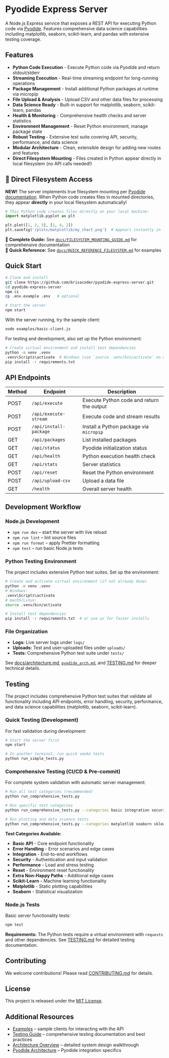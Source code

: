 # Pyodide Express Server

A Node.js Express service that exposes a REST API for executing Python code via [Pyodide](https://pyodide.org/). Features comprehensive data science capabilities including matplotlib, seaborn, scikit-learn, and pandas with extensive testing coverage.

## Features

- **Python Code Execution** - Execute Python code via Pyodide and return stdout/stderr
- **Streaming Execution** - Real-time streaming endpoint for long-running operations
- **Package Management** - Install additional Python packages at runtime via micropip
- **File Upload & Analysis** - Upload CSV and other data files for processing
- **Data Science Ready** - Built-in support for matplotlib, seaborn, scikit-learn, pandas
- **Health & Monitoring** - Comprehensive health checks and server statistics
- **Environment Management** - Reset Python environment, manage package state
- **Robust Testing** - Extensive test suite covering API, security, performance, and data science
- **Modular Architecture** - Clean, extensible design for adding new routes and features
- **Direct Filesystem Mounting** - Files created in Python appear directly in local filesystem (no API calls needed!)

## 📁 Direct Filesystem Access

**NEW!** The server implements true filesystem mounting per [Pyodide documentation](https://pyodide.org/en/stable/usage/accessing-files.html). When Python code creates files in mounted directories, they appear **directly** in your local filesystem automatically!

```python
# This Python code creates files directly on your local machine:
import matplotlib.pyplot as plt

plt.plot([1, 2, 3], [1, 4, 2])
plt.savefig('/plots/matplotlib/my_chart.png')  # Appears instantly in local plots/ folder!
```

**📖 Complete Guide:** See [`docs/FILESYSTEM_MOUNTING_GUIDE.md`](docs/FILESYSTEM_MOUNTING_GUIDE.md) for comprehensive documentation  
**🚀 Quick Reference:** See [`docs/QUICK_REFERENCE_FILESYSTEM.md`](docs/QUICK_REFERENCE_FILESYSTEM.md) for examples

## Quick Start

```bash
# Clone and install
git clone https://github.com/brisacoder/pyodide-express-server.git
cd pyodide-express-server
npm ci
cp .env.example .env   # optional

# Start the server
npm start
```

With the server running, try the sample client:
```bash
node examples/basic-client.js
```

For testing and development, also set up the Python environment:
```bash
# Create virtual environment and install test dependencies
python -m venv .venv
.venv\Scripts\activate  # Windows (use `source .venv/bin/activate` on macOS/Linux)
pip install -r requirements.txt
```

## API Endpoints
| Method | Endpoint | Description |
| ------ | -------- | ----------- |
| POST | `/api/execute` | Execute Python code and return the output |
| POST | `/api/execute-stream` | Execute code and stream results |
| POST | `/api/install-package` | Install a Python package via `micropip` |
| GET  | `/api/packages` | List installed packages |
| GET  | `/api/status` | Pyodide initialization status |
| GET  | `/api/health` | Python execution health check |
| GET  | `/api/stats` | Server statistics |
| POST | `/api/reset` | Reset the Python environment |
| POST | `/api/upload-csv` | Upload a data file |
| GET  | `/health` | Overall server health |

## Development Workflow

### Node.js Development
- `npm run dev` – start the server with live reload
- `npm run lint` – lint source files
- `npm run format` – apply Prettier formatting
- `npm test` – run basic Node.js tests

### Python Testing Environment
The project includes extensive Python test suites. Set up the environment:

```bash
# Create and activate virtual environment (if not already done)
python -m venv .venv
# Windows:
.venv\Scripts\activate
# macOS/Linux:
source .venv/bin/activate

# Install test dependencies
pip install -r requirements.txt  # or use uv for faster installs
```

### File Organization
- **Logs:** Live server logs under `logs/`
- **Uploads:** Test and user-uploaded files under `uploads/`
- **Tests:** Comprehensive Python test suite under `tests/`

See [docs/architecture.md](docs/architecture.md), [`pyodide_arch.md`](pyodide_arch.md), and [TESTING.md](TESTING.md) for deeper technical details.

## Testing

The project includes comprehensive Python test suites that validate all functionality including API endpoints, error handling, security, performance, and data science capabilities (matplotlib, seaborn, scikit-learn).

### Quick Testing (Development)
For fast validation during development:

```bash
# Start the server first
npm start

# In another terminal, run quick smoke tests
python run_simple_tests.py
```

### Comprehensive Testing (CI/CD & Pre-commit)
For complete system validation with automatic server management:

```bash
# Run all test categories (recommended)
python run_comprehensive_tests.py

# Run specific test categories
python run_comprehensive_tests.py --categories basic integration security

# Run plotting and data science tests
python run_comprehensive_tests.py --categories matplotlib seaborn sklearn
```

**Test Categories Available:**
- **Basic API** - Core endpoint functionality
- **Error Handling** - Error scenarios and edge cases  
- **Integration** - End-to-end workflows
- **Security** - Authentication and input validation
- **Performance** - Load and stress testing
- **Reset** - Environment reset functionality
- **Extra Non-Happy Paths** - Additional edge cases
- **Scikit-Learn** - Machine learning functionality
- **Matplotlib** - Static plotting capabilities
- **Seaborn** - Statistical visualization

### Node.js Tests
Basic server functionality tests:

```bash
npm test
```

**Requirements:** The Python tests require a virtual environment with `requests` and other dependencies. See [TESTING.md](TESTING.md) for detailed testing documentation.

## Contributing
We welcome contributions! Please read [CONTRIBUTING.md](CONTRIBUTING.md) for details.

## License
This project is released under the [MIT License](LICENSE).

## Additional Resources

- [Examples](examples/README.md) – sample clients for interacting with the API
- [Testing Guide](TESTING.md) – comprehensive testing documentation and best practices
- [Architecture Overview](docs/architecture.md) – detailed system design walkthrough
- [Pyodide Architecture](pyodide_arch.md) – Pyodide integration specifics
